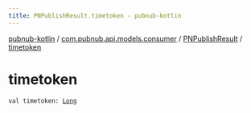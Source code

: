 ```yaml
---
title: PNPublishResult.timetoken - pubnub-kotlin
---
```


[pubnub-kotlin](../../index.html) / [com.pubnub.api.models.consumer](../index.html) / [PNPublishResult](index.html) / [timetoken](./timetoken.html)

# timetoken

`val timetoken: `[`Long`](https://kotlinlang.org/api/latest/jvm/stdlib/kotlin/-long/index.html)